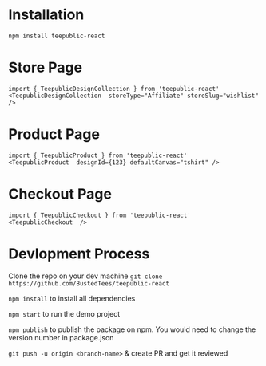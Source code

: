# Installation 
`npm install teepublic-react`


# Store Page
```
import { TeepublicDesignCollection } from 'teepublic-react'
<TeepublicDesignCollection  storeType="Affiliate" storeSlug="wishlist" />
```

# Product Page
```
import { TeepublicProduct } from 'teepublic-react'
<TeepublicProduct  designId={123} defaultCanvas="tshirt" />
```

# Checkout Page
```
import { TeepublicCheckout } from 'teepublic-react'
<TeepublicCheckout  />
```


# Devlopment Process
Clone the repo on your dev machine
`git clone https://github.com/BustedTees/teepublic-react`

`npm install` to install all dependencies

`npm start` to run the demo project

`npm publish` to publish the package on npm. You would need to change the version number in package.json

`git push -u origin <branch-name>` & create PR and get it reviewed




